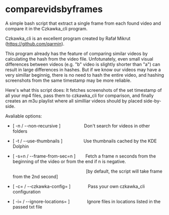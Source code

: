 # comparevidsbyframes
A simple bash script that extract a single frame from each found video and compare it in the Czkawka_cli program.   

Czkawka_cli is an excellent program created by Rafał Mikrut (https://github.com/qarmin).   

This program already has the feature of comparing similar videos by calculating the hash from the video file. Unfotunately, even small visual differences between videos (e.g. "b" video is slightly shorter than "a") can result in large differences in hashes. But if we know our videos may have a very simillar beginnig, there is no need to hash the entire video, and hashing screenshots from the same timestamp may be more reliable.   

Here's what this script does: It fetches screenshots of the set timestamp of all your mp4 files, pass them to czkawka_cli for comparison, and finally creates an m3u playlist where all similliar videos should by placed side-by-side.

Avaliable options:
- [ -n / --non-recursive ]
&nbsp;&nbsp;&nbsp;&nbsp;&nbsp;&nbsp;&nbsp;&nbsp;&nbsp;&nbsp;&nbsp;&nbsp;&nbsp;&nbsp;&nbsp;&nbsp;&nbsp;
Don't search for videos in other folders
- [ -t / --use-thumbnails ]
&nbsp;&nbsp;&nbsp;&nbsp;&nbsp;&nbsp;&nbsp;&nbsp;&nbsp;&nbsp;&nbsp;&nbsp;&nbsp;&nbsp;&nbsp;
Use thumbnails cached by the KDE Dolphin
- [ -s=n / --frame-from-sec=n ]
&nbsp;&nbsp;&nbsp;&nbsp;&nbsp;&nbsp;
Fetch a frame n seconds from the beginning of the video or from the end if n is negative. 
	
	&nbsp;&nbsp;&nbsp;&nbsp;&nbsp;&nbsp;&nbsp;&nbsp;&nbsp;&nbsp;&nbsp;&nbsp;&nbsp;&nbsp;&nbsp;&nbsp;&nbsp;&nbsp;&nbsp;&nbsp;&nbsp;&nbsp;&nbsp;&nbsp;&nbsp;&nbsp;&nbsp;&nbsp;&nbsp;&nbsp;&nbsp;&nbsp;&nbsp;&nbsp;&nbsp;&nbsp;&nbsp;&nbsp;&nbsp;&nbsp;&nbsp;&nbsp;&nbsp;&nbsp;&nbsp;&nbsp;&nbsp;&nbsp;&nbsp;&nbsp;&nbsp;&nbsp;&nbsp;&nbsp;&nbsp;&nbsp;&nbsp;&nbsp;
[by default, the script will take frame from the 2nd second]
	
- [ -c= / --czkawka-config= ]
&nbsp;&nbsp;&nbsp;&nbsp;&nbsp;&nbsp;&nbsp;&nbsp;&nbsp;&nbsp;&nbsp;&nbsp;
Pass your own czkawka_cli configuration
- [ -i= / --ignore-locations= ]
&nbsp;&nbsp;&nbsp;&nbsp;&nbsp;&nbsp;&nbsp;&nbsp;&nbsp;&nbsp;&nbsp;&nbsp;
Ignore files in locations listed in the passed txt file
